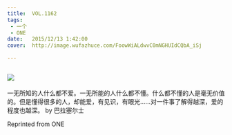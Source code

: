```yaml
---
title:	VOL.1162
tags:
 - 一个
 - ONE
date:	2015/12/13 1:42:00
cover:	http://image.wufazhuce.com/FoowWiALdwvC0mNGHUIdCQbA_iSj

---
```

![](http://image.wufazhuce.com/FoowWiALdwvC0mNGHUIdCQbA_iSj)
---

一无所知的人什么都不爱。一无所能的人什么都不懂。什么都不懂的人是毫无价值的。但是懂得很多的人，却能爱，有见识，有眼光……对一件事了解得越深，爱的程度也越深。 by 巴拉塞尔士
 
Reprinted from ONE
